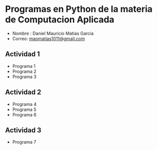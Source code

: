 # Programas en Python de la materia de Computacion Aplicada

- Nombre : Daniel Mauricio Matias 
Garcia
- Correo: maomatias1011@gmail.com

## Actividad 1 
- Programa 1
- Programa 2
- Programa 3

## Actividad 2
- Programa 4
- Programa 5
- Programa 6

## Actividad 3
- Programa 7


